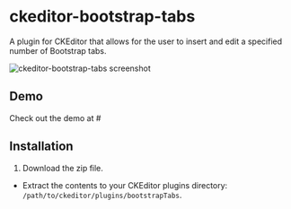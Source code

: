 # ckeditor-bootstrap-tabs
A plugin for CKEditor that allows for the user to insert and edit a specified number of Bootstrap tabs.

![ckeditor-bootstrap-tabs screenshot](#)

## Demo
Check out the demo at #

## Installation
1. Download the zip file.
- Extract the contents to your CKEditor plugins directory: `/path/to/ckeditor/plugins/bootstrapTabs`.
